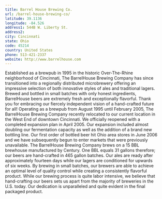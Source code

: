 ```yaml
---
title: Barrel House Brewing Co.
url: /barrel-house-brewing-co/
latitude: 39.1136
longitude: -84.526
address1: 544B W. Liberty St.
address2: 
city: Cincinnati
state: Ohio
code: 45214
country: United States
phone: 513-421-2337
website: http://www.barrelhouse.com
---
```

Established as a brewpub in 1995 in the historic Over-The-Rhine neighborhood of Cincinnati, The BarrelHouse Brewing Company has since transitioned into a regionally distributed microbrewery offering an impressive selection of both innovative styles of ales and traditional lagers. Brewed and bottled in small batches with only honest ingredients, BarrelHouse beers are extremely fresh and exceptionally flavorful. Thank you for embracing our fiercely independent vision of a hand-crafted future for all! Operating as a brewpub from August 1995 until February 2005, The BarrelHouse Brewing Company recently relocated to our current location in the West End of downtown Cincinnati. We officially reopened with a completed expansion plan in April 2005. Our expansion included almost doubling our fermentation capacity as well as the addition of a brand new bottling line. Our first order of bottled beer hit Ohio area stores in June 2006 and we have subsequently begun to enter markets that were previously unavailable. The BarrelHouse Brewing Company brews on a 15 BBL brewhouse manufactured by Century. One BBL equals 31 gallons therefore; our beers are hand-crafted in 465 gallon batches. Our ales are ready after approximately fourteen days while our lagers are conditioned for upwards of six weeks. By brewing in small batches, our brewers are able to achieve an optimal level of quality control while creating a consistently flavorful product. While our brewing process is quite labor intensive, we believe that hand-crafting our beers sets us apart from the majority of breweries in the U.S. today. Our dedication is unparalleled and quite evident in the final packaged product.
